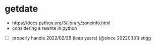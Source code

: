 # getdate

- https://docs.python.org/3/library/zoneinfo.html
- considering a rewrite in python
- [ ] properly handle 2022/02/29 (leap years) (@since 20220331) stigg

